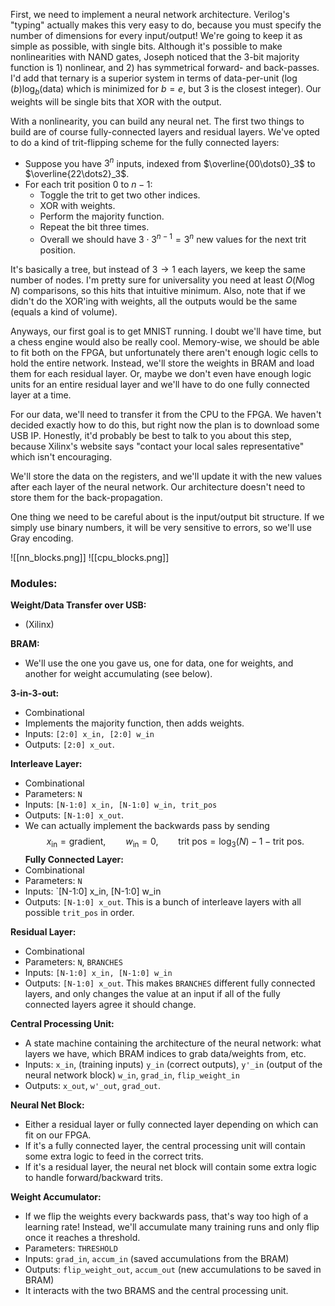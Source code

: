First, we need to implement a neural network architecture. Verilog's "typing" actually makes this very easy to do, because you must specify the number of dimensions for every input/output! We're going to keep it as simple as possible, with single bits. Although it's possible to make nonlinearities with NAND gates, Joseph noticed that the 3-bit majority function is 1) nonlinear, and 2) has symmetrical forward- and back-passes. I'd add that ternary is a superior system in terms of data-per-unit ($\log(b)\log_b(\text{data})$ which is minimized for $b=e,$ but 3 is the closest integer). Our weights will be single bits that XOR with the output.

With a nonlinearity, you can build any neural net. The first two things to build are of course fully-connected layers and residual layers. We've opted to do a kind of trit-flipping scheme for the fully connected layers:
- Suppose you have $3^n$ inputs, indexed from $\overline{00\dots0}_3$ to $\overline{22\dots2}_3$.
- For each trit position $0$ to $n-1$:
	- Toggle the trit to get two other indices.
	- XOR with weights.
	- Perform the majority function.
	- Repeat the bit three times.
	- Overall we should have $3\cdot 3^{n-1} = 3^{n}$ new values for the next trit position.

It's basically a tree, but instead of $3\to 1$ each layers, we keep the same number of nodes. I'm pretty sure for universality you need at least $O(N\log N)$ comparisons, so this hits that intuitive minimum. Also, note that if we didn't do the XOR'ing with weights, all the outputs would be the same (equals a kind of volume).

Anyways, our first goal is to get MNIST running. I doubt we'll have time, but a chess engine would also be really cool. Memory-wise, we should be able to fit both on the FPGA, but unfortunately there aren't enough logic cells to hold the entire network. Instead, we'll store the weights in BRAM and load them for each residual layer. Or, maybe we don't even have enough logic units for an entire residual layer and we'll have to do one fully connected layer at a time.

For our data, we'll need to transfer it from the CPU to the FPGA. We haven't decided exactly how to do this, but right now the plan is to download some USB IP. Honestly, it'd probably be best to talk to you about this step, because Xilinx's website says "contact your local sales representative" which isn't encouraging.

We'll store the data on the registers, and we'll update it with the new values after each layer of the neural network. Our architecture doesn't need to store them for the back-propagation.

One thing we need to be careful about is the input/output bit structure. If we simply use binary numbers, it will be very sensitive to errors, so we'll use Gray encoding.

![[nn_blocks.png]]
![[cpu_blocks.png]]

### Modules:

**Weight/Data Transfer over USB:**
- (Xilinx)

**BRAM:**
- We'll use the one you gave us, one for data, one for weights, and another for weight accumulating (see below).

**3-in-3-out:**
- Combinational
- Implements the majority function, then adds weights.
- Inputs: `[2:0] x_in, [2:0] w_in`
- Outputs: `[2:0] x_out`.

**Interleave Layer:**
- Combinational
- Parameters: `N`
- Inputs: `[N-1:0] x_in, [N-1:0] w_in, trit_pos`
- Outputs: `[N-1:0] x_out`.
- We can actually implement the backwards pass by sending $$x_\text{in} = \text{gradient},\qquad w_\text{in} = 0,\qquad \text{trit pos} = \log_3(N) - 1 - \text{trit pos}.$$
**Fully Connected Layer:**
- Combinational
- Parameters: `N`
- Inputs: `[N-1:0] x_in, [N-1:0] w_in
- Outputs: `[N-1:0] x_out`.
This is a bunch of interleave layers with all possible `trit_pos` in order.

**Residual Layer:**
- Combinational
- Parameters: `N`, `BRANCHES`
- Inputs: `[N-1:0] x_in, [N-1:0] w_in`
- Outputs: `[N-1:0] x_out`.
This makes `BRANCHES` different fully connected layers, and only changes the value at an input if all of the fully connected layers agree it should change.

**Central Processing Unit:**
- A state machine containing the architecture of the neural network: what layers we have, which BRAM indices to grab data/weights from, etc.
- Inputs: `x_in`, (training inputs) `y_in` (correct outputs), `y'_in` (output of the neural network block) `w_in`, `grad_in`, `flip_weight_in`
- Outputs: `x_out`, `w'_out`, `grad_out`.

**Neural Net Block:**
- Either a residual layer or fully connected layer depending on which can fit on our FPGA.
- If it's a fully connected layer, the central processing unit will contain some extra logic to feed in the correct trits.
- If it's a residual layer, the neural net block will contain some extra logic to handle forward/backward trits.

**Weight Accumulator:**
- If we flip the weights every backwards pass, that's way too high of a learning rate! Instead, we'll accumulate many training runs and only flip once it reaches a threshold.
- Parameters: `THRESHOLD`
- Inputs: `grad_in`, `accum_in` (saved accumulations from the  BRAM)
- Outputs: `flip_weight_out`, `accum_out` (new accumulations to be saved in BRAM)
- It interacts with the two BRAMS and the central processing unit.

